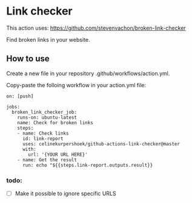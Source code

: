 # Link checker

This action uses: https://github.com/stevenvachon/broken-link-checker

Find broken links in your website.

## How to use
Create a new file in your repository .github/workflows/action.yml.

Copy-paste the folloing workflow in your action.yml file:

```
on: [push]

jobs:
  broken_link_checker_job:
    runs-on: ubuntu-latest
    name: Check for broken links
    steps:
    - name: Check links
      id: link-report
      uses: celinekurpershoek/github-actions-link-checker@master
      with:
        url: '{YOUR URL HERE}'
    - name: Get the result
      run: echo "${{steps.link-report.outputs.result}}
```

### todo:
- [ ] Make it possible to ignore specific URLS
